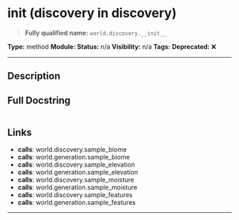 # __init__ (discovery in discovery)
> **Fully qualified name:** `world.discovery.__init__`

**Type:** method
**Module:** 
**Status:** n/a
**Visibility:** n/a
**Tags:** 
**Deprecated:** ❌

---

## Description


## Full Docstring
```

```

## Links
- **calls**: world.discovery.sample_biome
- **calls**: world.generation.sample_biome
- **calls**: world.discovery.sample_elevation
- **calls**: world.generation.sample_elevation
- **calls**: world.discovery.sample_moisture
- **calls**: world.generation.sample_moisture
- **calls**: world.discovery.sample_features
- **calls**: world.generation.sample_features


---
